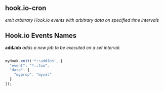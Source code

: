 ## hook.io-cron

*emit arbitrary Hook.io events with arbitrary data on specified time intervals*

## Hook.io Events Names

**addJob** *adds a new job to be executed on a set interval*:

```javascript

myHook.emit('*::addJob', {
  "event": "*::foo",
  "data": {
    "myprop": "myval"
  }
});
```